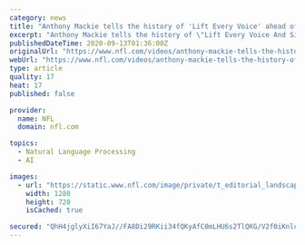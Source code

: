 ```yaml
---
category: news
title: "Anthony Mackie tells the history of 'Lift Every Voice' ahead of 2020 NFL Kickoff Game"
excerpt: "Anthony Mackie tells the history of \"Lift Every Voice And Sing\" ahead of 2020 NFL Kickoff Game. © 2020 NFL Enterprises LLC. NFL and the NFL shield design are registered trademarks of the National Football League."
publishedDateTime: 2020-09-13T01:36:00Z
originalUrl: "https://www.nfl.com/videos/anthony-mackie-tells-the-history-of-lift-every-voice-ahead-of-2020-nfl-kickoff-g"
webUrl: "https://www.nfl.com/videos/anthony-mackie-tells-the-history-of-lift-every-voice-ahead-of-2020-nfl-kickoff-g"
type: article
quality: 17
heat: 17
published: false

provider:
  name: NFL
  domain: nfl.com

topics:
  - Natural Language Processing
  - AI

images:
  - url: "https://static.www.nfl.com/image/private/t_editorial_landscape_12_desktop/league/bcb8cdpmfnm02icjjt9g"
    width: 1280
    height: 720
    isCached: true

secured: "QhH4jglyXiI67YaJ//FA8Di29RKii34fQKyAfC0mLHU6s2TlQKG/V2f0iKnlcYtBRG4kvW5kAxv9BHkvkazPBmUH+Y/Fy9mrZXEpewTROB99c1TGbmyqYrmh1z062wKmF6kR+GZxcRAWGYQquFv382PpKp4+SXNuBzHIlka1v7snGQQU2BiAOzuXvK2smqObtyyYKzL2Qothee3w4PKGl10ge2kiQPfaFU3SlFLP9etdU4ojxw6QGUVEnYSayPTy33XuR1xgDx09DP+ByTUzujtOFYIw9YSGu93cr035DKYjoebwEVNcyVYbZ/LOwAn42/9F36arjEh0UCYdCbNAObqcn1cVR5SuhXMd7LyNyiI=;CXu+yw/8Ir4jMNkEniBH7w=="
---
```


